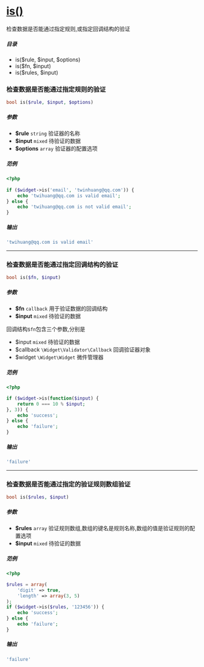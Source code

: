 [is()](http://twinh.github.com/widget/api/is)
=============================================

检查数据是否能通过指定规则,或指定回调结构的验证

##### 目录
* is($rule, $input, $options)
* is($fn, $input)
* is($rules, $input)

### 检查数据是否能通过指定规则的验证
```php
bool is($rule, $input, $options)
```

##### 参数
* **$rule** `string` 验证器的名称
* **$input** `mixed` 待验证的数据
* **$options** `array` 验证器的配置选项

##### 范例
```php
<?php
 
if ($widget->is('email', 'twinhuang@qq.com')) {
    echo 'twihuang@qq.com is valid email';
} else {
    echo 'twihuang@qq.com is not valid email';
}
```
##### 输出
```php
'twihuang@qq.com is valid email'
```
- - - -

### 检查数据是否能通过指定回调结构的验证
```php
bool is($fn, $input)
```

##### 参数
* **$fn** `callback` 用于验证数据的回调结构
* **$input** `mixed` 待验证的数据


回调结构`$fn`包含三个参数,分别是
* $input `mixed` 待验证的数据
* $callback `\Widget\Validator\Callback` 回调验证器对象
* $widget `\Widget\Widget` 微件管理器

##### 范例
```php
<?php

if ($widget->is(function($input) {
    return 0 === 10 % $input;
}, 3)) {
    echo 'success';
} else {
    echo 'failure';
}
```
##### 输出
```php
'failure'
```
- - - -

### 检查数据是否能通过指定的验证规则数组验证
```php
bool is($rules, $input)
```

##### 参数
* **$rules** `array` 验证规则数组,数组的键名是规则名称,数组的值是验证规则的配置选项
* **$input** `mixed` 待验证的数据

##### 范例
```php
<?php

$rules = array(
    'digit' => true,
    'length' => array(3, 5)
);
if ($widget->is($rules, '123456')) {
    echo 'success';
} else {
    echo 'failure';
}
```
##### 输出
```php
'failure'
```
